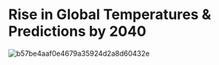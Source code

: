 <h1> Rise in Global Temperatures & Predictions by 2040 </h1>

![b57be4aaf0e4679a35924d2a8d60432e](https://github.com/user-attachments/assets/3a92f6ee-a11d-4e23-99ca-8dbf54e11aae)



